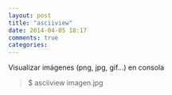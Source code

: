 ```yaml
---
layout: post
title: "asciiview"
date: 2014-04-05 18:17
comments: true
categories: 
---
```

Visualizar imágenes (png, jpg, gif...) en consola

>$ asciiview imagen.jpg

